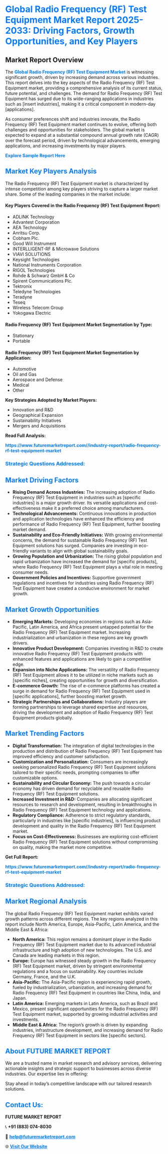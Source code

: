 <h1 style="color: #007BFF;">Global Radio Frequency (RF) Test Equipment Market Report 2025-2033: Driving Factors, Growth Opportunities, and Key Players</h1>

<section id="overview">
<h2>Market Report Overview</h2>
<p>The <a href="https://www.futuremarketreport.com//industry-report/radio-frequency-rf-test-equipment-market" style="color: #007BFF; text-decoration: none;"><strong>Global Radio Frequency (RF) Test Equipment Market</strong></a> is witnessing significant growth, driven by increasing demand across various industries. This report delves into the key aspects of the Radio Frequency (RF) Test Equipment market, providing a comprehensive analysis of its current status, future potential, and challenges. The demand for Radio Frequency (RF) Test Equipment has surged due to its wide-ranging applications in industries such as [insert industries], making it a critical component in modern-day [applications].</p>
<p>As consumer preferences shift and industries innovate, the Radio Frequency (RF) Test Equipment market continues to evolve, offering both challenges and opportunities for stakeholders. The global market is expected to expand at a substantial compound annual growth rate (CAGR) over the forecast period, driven by technological advancements, emerging applications, and increasing investments by major players.</p>
</section>

<section id="overview">
<p><a href="https://www.futuremarketreport.com//request-sample/reportId=60153" style="color: #007BFF; text-decoration: none;"><strong>Explore Sample Report Here</strong></a></p>
</section>

<section id="key-players">
<h2 style="color: #007BFF;">Market Key Players Analysis</h2>
<p>The Radio Frequency (RF) Test Equipment market is characterized by intense competition among key players striving to capture a larger market share. Some of the leading companies in the market include:</p>
<h4>Key Players Covered in the Radio Frequency (RF) Test Equipment Report:</h4>
<ul><li>ADLINK Technology</li><li>Advantest Corporation</li><li>AEA Technology</li><li>Anritsu Corp.</li><li>Cobham Plc.</li><li>Good Will Instrument</li><li>INTERLLIGENT-RF &amp; Microwave Solutions</li><li>VIAVI SOLUTIONS</li><li>Keysight Technologies</li><li>National Instruments Corporation</li><li>RIGOL Technologies</li><li>Rohde &amp; Schwarz GmbH &amp; Co</li><li>Spirent Communications Plc.</li><li>Tektronix</li><li>Teledyne Technologies</li><li>Teradyne</li><li>Teseq</li><li>Wireless Telecom Group</li><li>Yokogawa Electric</li></ul>
<h4>Radio Frequency (RF) Test Equipment Market Segmentation by Type:</h4>
<ul><li>Stationary</li><li>Portable</li></ul>

<h4>Radio Frequency (RF) Test Equipment Market Segmentation by Application:</h4>
<ul><li>Automotive</li><li>Oil and Gas</li><li>Aerospace and Defense</li><li>Medical</li><li>Other</li></ul>
<p><strong>Key Strategies Adopted by Market Players:</strong></p>
<ul>
<li>Innovation and R&D</li>
<li>Geographical Expansion</li>
<li>Sustainability Initiatives</li>
<li>Mergers and Acquisitions</li>
</ul>
</section>

<section>
<p><strong>Read Full Analysis: </strong></p><a href="https://www.futuremarketreport.com//industry-report/radio-frequency-rf-test-equipment-market" style="color: #007BFF; text-decoration: none;"><strong>https://www.futuremarketreport.com//industry-report/radio-frequency-rf-test-equipment-market</strong></a>
<h3 style="color: #007BFF;">Strategic Questions Addressed:</h3>
</section>

<section id="driving-factors">
<h2 style="color: #007BFF;">Market Driving Factors</h2>
<ul>
<li><strong>Rising Demand Across Industries:</strong> The increasing adoption of Radio Frequency (RF) Test Equipment in industries such as [specific industries] is a major growth driver. Its versatile applications and cost-effectiveness make it a preferred choice among manufacturers.</li>
<li><strong>Technological Advancements:</strong> Continuous innovations in production and application technologies have enhanced the efficiency and performance of Radio Frequency (RF) Test Equipment, further boosting market demand.</li>
<li><strong>Sustainability and Eco-Friendly Initiatives:</strong> With growing environmental concerns, the demand for sustainable Radio Frequency (RF) Test Equipment solutions has surged. Companies are investing in eco-friendly variants to align with global sustainability goals.</li>
<li><strong>Growing Population and Urbanization:</strong> The rising global population and rapid urbanization have increased the demand for [specific products], where Radio Frequency (RF) Test Equipment plays a vital role in meeting consumer needs.</li>
<li><strong>Government Policies and Incentives:</strong> Supportive government regulations and incentives for industries using Radio Frequency (RF) Test Equipment have created a conducive environment for market growth.</li>
</ul>
</section>

<section id="growth-opportunities">
<h2 style="color: #007BFF;">Market Growth Opportunities</h2>
<ul>
<li><strong>Emerging Markets:</strong> Developing economies in regions such as Asia-Pacific, Latin America, and Africa present untapped potential for the Radio Frequency (RF) Test Equipment market. Increasing industrialization and urbanization in these regions are key growth drivers.</li>
<li><strong>Innovative Product Development:</strong> Companies investing in R&D to create innovative Radio Frequency (RF) Test Equipment products with enhanced features and applications are likely to gain a competitive edge.</li>
<li><strong>Expansion into Niche Applications:</strong> The versatility of Radio Frequency (RF) Test Equipment allows it to be utilized in niche markets such as [specific niches], creating opportunities for growth and diversification.</li>
<li><strong>E-commerce Growth:</strong> The rise of e-commerce platforms has created a surge in demand for Radio Frequency (RF) Test Equipment used in [specific applications], further boosting market growth.</li>
<li><strong>Strategic Partnerships and Collaborations:</strong> Industry players are forming partnerships to leverage shared expertise and resources, driving the development and adoption of Radio Frequency (RF) Test Equipment products globally.</li>
</ul>
</section>

<section id="trending-factors">
<h2 style="color: #007BFF;">Market Trending Factors</h2>
<ul>
<li><strong>Digital Transformation:</strong> The integration of digital technologies in the production and distribution of Radio Frequency (RF) Test Equipment has improved efficiency and customer satisfaction.</li>
<li><strong>Customization and Personalization:</strong> Consumers are increasingly seeking personalized Radio Frequency (RF) Test Equipment solutions tailored to their specific needs, prompting companies to offer customizable options.</li>
<li><strong>Sustainability and Circular Economy:</strong> The push towards a circular economy has driven demand for recyclable and reusable Radio Frequency (RF) Test Equipment solutions.</li>
<li><strong>Increased Investment in R&D:</strong> Companies are allocating significant resources to research and development, resulting in breakthroughs in Radio Frequency (RF) Test Equipment technology and applications.</li>
<li><strong>Regulatory Compliance:</strong> Adherence to strict regulatory standards, particularly in industries like [specific industries], is influencing product development and quality in the Radio Frequency (RF) Test Equipment market.</li>
<li><strong>Focus on Cost-Effectiveness:</strong> Businesses are exploring cost-efficient Radio Frequency (RF) Test Equipment solutions without compromising on quality, making the market more competitive.</li>
</ul>
</section>

<section>
<p><strong>Get Full Report: </strong></p><a href="https://www.futuremarketreport.com//industry-report/radio-frequency-rf-test-equipment-market" style="color: #007BFF; text-decoration: none;"><strong>https://www.futuremarketreport.com//industry-report/radio-frequency-rf-test-equipment-market</strong></a>
<h3 style="color: #007BFF;">Strategic Questions Addressed:</h3>
</section>


<section id="regional-analysis">
<h2 style="color: #007BFF;">Market Regional Analysis</h2>
<p>The global Radio Frequency (RF) Test Equipment market exhibits varied growth patterns across different regions. The key regions analyzed in this report include North America, Europe, Asia-Pacific, Latin America, and the Middle East & Africa:</p>
<ul>
<li><strong>North America:</strong> This region remains a dominant player in the Radio Frequency (RF) Test Equipment market due to its advanced industrial infrastructure and high adoption of new technologies. The U.S. and Canada are leading markets in this region.</li>
<li><strong>Europe:</strong> Europe has witnessed steady growth in the Radio Frequency (RF) Test Equipment market, driven by stringent environmental regulations and a focus on sustainability. Key countries include Germany, France, and the U.K.</li>
<li><strong>Asia-Pacific:</strong> The Asia-Pacific region is experiencing rapid growth, fueled by industrialization, urbanization, and increasing demand for Radio Frequency (RF) Test Equipment in countries like China, India, and Japan.</li>
<li><strong>Latin America:</strong> Emerging markets in Latin America, such as Brazil and Mexico, present significant opportunities for the Radio Frequency (RF) Test Equipment market, supported by growing industrial activities and investments.</li>
<li><strong>Middle East & Africa:</strong> The region’s growth is driven by expanding industries, infrastructure development, and increasing demand for Radio Frequency (RF) Test Equipment in sectors like [specific sectors].</li>
</ul>
</section>

<footer>
<h2 style="color: #007BFF;">About FUTURE MARKET REPORT</h2>
<p>We are a trusted name in market research and advisory services, delivering actionable insights and strategic support to businesses across diverse industries. Our expertise lies in offering:</p>

<p>Stay ahead in today’s competitive landscape with our tailored research solutions.</p>

<h2 style="color: #007BFF;">Contact Us:</h2>
<p><strong>FUTURE MARKET REPORT</strong></p>
<p>📞 <strong>+91 (883) 074-8030</strong></p>
<p>📧 <strong><a href="mailto:help@futuremarketreport.com" style="color: #007BFF;">help@futuremarketreport.com</a></strong></p>
<p>🌐 <strong><a href="https://www.futuremarketreport.com/" style="color: #007BFF;">Visit Our Website</a></strong></p>
</footer>